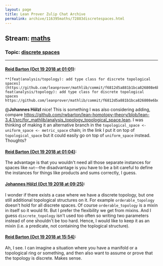 ```yaml
---
layout: page
title: Lean Prover Zulip Chat Archive 
permalink: archive/116395maths/72883discretespaces.html
---
```


## Stream: [maths](index.html)
### Topic: [discrete spaces](72883discretespaces.html)

---

#### [Reid Barton (Oct 19 2018 at 01:01)](https://leanprover.zulipchat.com/#narrow/stream/116395-maths/topic/discrete%20spaces/near/136077573):
```quote
**[feat(analysis/topology): add type class for discrete topological spaces](https://github.com/leanprover/mathlib/commit/f6812d5a881b1bca826808e6bd40eb3e75979d2a)**
feat(analysis/topology): add type class for discrete topological spaces
https://github.com/leanprover/mathlib/commit/f6812d5a881b1bca826808e6bd40eb3e75979d2a
```
@**Johannes Hölzl** nice! This is something I was also considering adding, compare https://github.com/rwbarton/lean-homotopy-theory/blob/lean-3.4.1/src/for_mathlib/analysis_topology_topological_space.lean. I was thinking of making it an alternative branch in the `topological_space <- uniform_space <- metric_space` chain; in the link I put it on top of `topological_space` but it could easily go on top of `uniform_space` instead.
Thoughts?

#### [Reid Barton (Oct 19 2018 at 01:04)](https://leanprover.zulipchat.com/#narrow/stream/116395-maths/topic/discrete%20spaces/near/136077725):
The advantage is that you wouldn't need all those separate instances for spaces like `nat`--the disadvantage is you have to be a bit careful to define the instances for things like products and sums correctly, I guess.

#### [Johannes Hölzl (Oct 19 2018 at 09:25)](https://leanprover.zulipchat.com/#narrow/stream/116395-maths/topic/discrete%20spaces/near/136094635):
I wonder if there exists a case where we have a discrete topology, but one still additional topological structures on it. For example `orderable_topology` doesn't hold for all discrete spaces. Of course `orderable_topology` is a mixin in itself so it would fit. But I prefer the flexibility we get from mixins. And I guess `discrete_topology` isn't used too often so writing two parameters instead of one shouldn't be too hard.
Hence, I would like to keep it as an mixin (i.e. a predicate, not containing the toplogical structure).

#### [Reid Barton (Oct 19 2018 at 15:54)](https://leanprover.zulipchat.com/#narrow/stream/116395-maths/topic/discrete%20spaces/near/136112844):
Ah, I see. I can imagine a situation where you have a manifold or a topological ring or something, and then also want to assume or prove that the topology is discrete. Makes sense.


